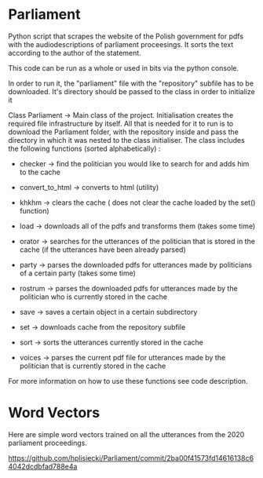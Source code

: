 # Parliament
Python script that scrapes the website of the Polish government for pdfs with the audiodescriptions of parliament proceesings. It sorts the text according to the author of the statement.


This code can be run as a whole or used in bits via the python console.

In order to run it, the "parliament" file with the "repository" subfile has to be downloaded. 
It's directory should be passed to the class in order to initialize it

Class Parliament -> Main class of the project. Initialisation creates the required file infrastructure by itself. All that is needed for it to run is to 
download the Parliament folder, with the repository inside and pass the directory in which it was nested to the class initialiser.
The class includes the following functions (sorted alphabetically) :

- checker -> find the politician you would like to search for and adds him to the cache

- convert_to_html -> converts to html (utility)

- khkhm -> clears the cache ( does not clear the cache loaded by the set() function)

- load -> downloads all of the pdfs and transforms them (takes some time)

- orator -> searches for the utterances of the politician that is stored in the cache (if the utterances have been already parsed)

- party -> parses the downloaded pdfs for utterances made by politicians of a certain party (takes some time)

- rostrum -> parses the downloaded pdfs for utterances made by the politician who is currently stored in the cache

- save -> saves a certain object in a certain subdirectory

- set -> downloads cache from the repository subfile

- sort -> sorts the utterances currently stored in the cache

- voices -> parses the current pdf file for utterances made by the politician that is currently stored in the cache

For more information on how to use these functions see code description.

# Word Vectors

Here are simple word vectors trained on all the utterances from the 2020 parliament proceedings.

https://github.com/hplisiecki/Parliament/commit/2ba00f41573fd14616138c64042dcdbfad788e4a
